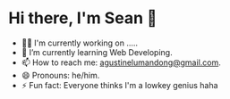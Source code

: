 # Hi there, I'm Sean 👋

- 👨‍💻 I'm currently working on .....
- 🌱 I’m currently learning Web Developing.
- 📫 How to reach me: agustinelumandong@gmail.com.
- 😄 Pronouns: he/him.
- ⚡ Fun fact: Everyone thinks I'm a lowkey genius haha
 
